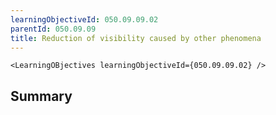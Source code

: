 ```yaml
---
learningObjectiveId: 050.09.09.02
parentId: 050.09.09
title: Reduction of visibility caused by other phenomena
---
```


```tsx eval
<LearningOBjectives learningObjectiveId={050.09.09.02} />
```

## Summary
